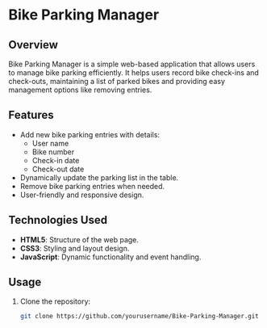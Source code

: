 # Bike Parking Manager

## Overview
Bike Parking Manager is a simple web-based application that allows users to manage bike parking efficiently. It helps users record bike check-ins and check-outs, maintaining a list of parked bikes and providing easy management options like removing entries.

## Features
- Add new bike parking entries with details:
  - User name
  - Bike number
  - Check-in date
  - Check-out date
- Dynamically update the parking list in the table.
- Remove bike parking entries when needed.
- User-friendly and responsive design.

## Technologies Used
- **HTML5**: Structure of the web page.
- **CSS3**: Styling and layout design.
- **JavaScript**: Dynamic functionality and event handling.

## Usage
1. Clone the repository:
   ```bash
   git clone https://github.com/yourusername/Bike-Parking-Manager.git
